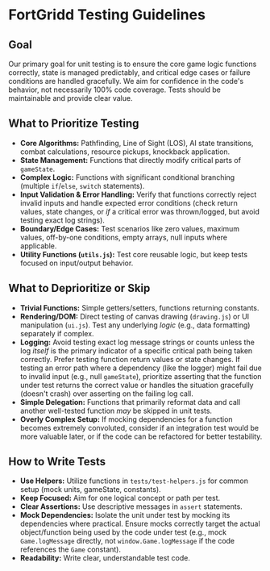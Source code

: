 # FortGridd Testing Guidelines

## Goal
Our primary goal for unit testing is to ensure the core game logic functions correctly, state is managed predictably, and critical edge cases or failure conditions are handled gracefully. We aim for confidence in the code's behavior, not necessarily 100% code coverage. Tests should be maintainable and provide clear value.

## What to Prioritize Testing
*   **Core Algorithms:** Pathfinding, Line of Sight (LOS), AI state transitions, combat calculations, resource pickups, knockback application.
*   **State Management:** Functions that directly modify critical parts of `gameState`.
*   **Complex Logic:** Functions with significant conditional branching (multiple `if`/`else`, `switch` statements).
*   **Input Validation & Error Handling:** Verify that functions correctly reject invalid inputs and handle expected error conditions (check return values, state changes, or *if* a critical error was thrown/logged, but avoid testing exact log strings).
*   **Boundary/Edge Cases:** Test scenarios like zero values, maximum values, off-by-one conditions, empty arrays, null inputs where applicable.
*   **Utility Functions (`utils.js`):** Test core reusable logic, but keep tests focused on input/output behavior.

## What to Deprioritize or Skip
*   **Trivial Functions:** Simple getters/setters, functions returning constants.
*   **Rendering/DOM:** Direct testing of canvas drawing (`drawing.js`) or UI manipulation (`ui.js`). Test any underlying *logic* (e.g., data formatting) separately if complex.
*   **Logging:** Avoid testing exact log message strings or counts unless the log *itself* is the primary indicator of a specific critical path being taken correctly. Prefer testing function return values or state changes. If testing an error path where a dependency (like the logger) might fail due to invalid input (e.g., null `gameState`), prioritize asserting that the function under test returns the correct value or handles the situation gracefully (doesn't crash) over asserting on the failing log call.
*   **Simple Delegation:** Functions that primarily reformat data and call another well-tested function *may* be skipped in unit tests.
*   **Overly Complex Setup:** If mocking dependencies for a function becomes extremely convoluted, consider if an integration test would be more valuable later, or if the code can be refactored for better testability.

## How to Write Tests
*   **Use Helpers:** Utilize functions in `tests/test-helpers.js` for common setup (mock units, gameState, constants).
*   **Keep Focused:** Aim for one logical concept or path per test.
*   **Clear Assertions:** Use descriptive messages in `assert` statements.
*   **Mock Dependencies:** Isolate the unit under test by mocking its dependencies where practical. Ensure mocks correctly target the actual object/function being used by the code under test (e.g., mock `Game.logMessage` directly, not `window.Game.logMessage` if the code references the `Game` constant).
*   **Readability:** Write clear, understandable test code.

